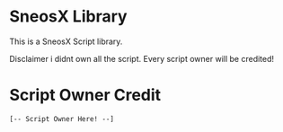 # SneosX Library
This is a SneosX Script library.

Disclaimer i didnt own all the script. Every script owner will be credited!

# Script Owner Credit
```
[-- Script Owner Here! --]
```
